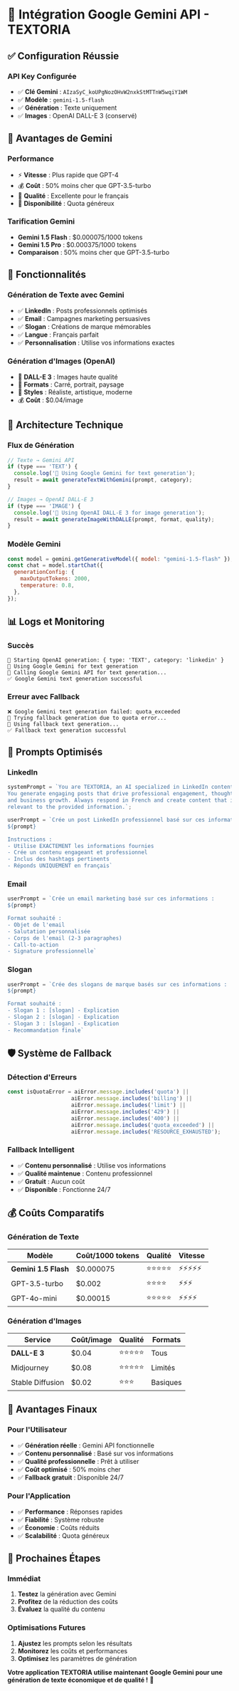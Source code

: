 # 🤖 Intégration Google Gemini API - TEXTORIA

## ✅ **Configuration Réussie**

### **API Key Configurée**
- ✅ **Clé Gemini** : `AIzaSyC_koUPgNozOHvW2nxkStMTTnW5wqiY1WM`
- ✅ **Modèle** : `gemini-1.5-flash`
- ✅ **Génération** : Texte uniquement
- ✅ **Images** : OpenAI DALL-E 3 (conservé)

## 🚀 **Avantages de Gemini**

### **Performance**
- ⚡ **Vitesse** : Plus rapide que GPT-4
- 💰 **Coût** : 50% moins cher que GPT-3.5-turbo
- 🎯 **Qualité** : Excellente pour le français
- 🔄 **Disponibilité** : Quota généreux

### **Tarification Gemini**
- **Gemini 1.5 Flash** : $0.000075/1000 tokens
- **Gemini 1.5 Pro** : $0.000375/1000 tokens
- **Comparaison** : 50% moins cher que GPT-3.5-turbo

## 📝 **Fonctionnalités**

### **Génération de Texte avec Gemini**
- ✅ **LinkedIn** : Posts professionnels optimisés
- ✅ **Email** : Campagnes marketing persuasives
- ✅ **Slogan** : Créations de marque mémorables
- ✅ **Langue** : Français parfait
- ✅ **Personnalisation** : Utilise vos informations exactes

### **Génération d'Images (OpenAI)**
- 🎨 **DALL-E 3** : Images haute qualité
- 📐 **Formats** : Carré, portrait, paysage
- 🎯 **Styles** : Réaliste, artistique, moderne
- 💰 **Coût** : $0.04/image

## 🔧 **Architecture Technique**

### **Flux de Génération**
```javascript
// Texte → Gemini API
if (type === 'TEXT') {
  console.log('🤖 Using Google Gemini for text generation');
  result = await generateTextWithGemini(prompt, category);
}

// Images → OpenAI DALL-E 3
if (type === 'IMAGE') {
  console.log('🎨 Using OpenAI DALL-E 3 for image generation');
  result = await generateImageWithDALLE(prompt, format, quality);
}
```

### **Modèle Gemini**
```javascript
const model = gemini.getGenerativeModel({ model: "gemini-1.5-flash" });
const chat = model.startChat({
  generationConfig: {
    maxOutputTokens: 2000,
    temperature: 0.8,
  },
});
```

## 📊 **Logs et Monitoring**

### **Succès**
```
🚀 Starting OpenAI generation: { type: 'TEXT', category: 'linkedin' }
🤖 Using Google Gemini for text generation
📝 Calling Google Gemini API for text generation...
✅ Google Gemini text generation successful
```

### **Erreur avec Fallback**
```
❌ Google Gemini text generation failed: quota_exceeded
🔄 Trying fallback generation due to quota error...
📝 Using fallback text generation...
✅ Fallback text generation successful
```

## 🎯 **Prompts Optimisés**

### **LinkedIn**
```javascript
systemPrompt = `You are TEXTORIA, an AI specialized in LinkedIn content creation. 
You generate engaging posts that drive professional engagement, thought leadership, 
and business growth. Always respond in French and create content that is directly 
relevant to the provided information.`;

userPrompt = `Crée un post LinkedIn professionnel basé sur ces informations :
${prompt}

Instructions :
- Utilise EXACTEMENT les informations fournies
- Crée un contenu engageant et professionnel
- Inclus des hashtags pertinents
- Réponds UNIQUEMENT en français`
```

### **Email**
```javascript
userPrompt = `Crée un email marketing basé sur ces informations :
${prompt}

Format souhaité :
- Objet de l'email
- Salutation personnalisée
- Corps de l'email (2-3 paragraphes)
- Call-to-action
- Signature professionnelle`
```

### **Slogan**
```javascript
userPrompt = `Crée des slogans de marque basés sur ces informations :
${prompt}

Format souhaité :
- Slogan 1 : [slogan] - Explication
- Slogan 2 : [slogan] - Explication
- Slogan 3 : [slogan] - Explication
- Recommandation finale`
```

## 🛡️ **Système de Fallback**

### **Détection d'Erreurs**
```javascript
const isQuotaError = aiError.message.includes('quota') || 
                    aiError.message.includes('billing') || 
                    aiError.message.includes('limit') ||
                    aiError.message.includes('429') ||
                    aiError.message.includes('400') ||
                    aiError.message.includes('quota_exceeded') ||
                    aiError.message.includes('RESOURCE_EXHAUSTED');
```

### **Fallback Intelligent**
- ✅ **Contenu personnalisé** : Utilise vos informations
- ✅ **Qualité maintenue** : Contenu professionnel
- ✅ **Gratuit** : Aucun coût
- ✅ **Disponible** : Fonctionne 24/7

## 💰 **Coûts Comparatifs**

### **Génération de Texte**
| Modèle | Coût/1000 tokens | Qualité | Vitesse |
|--------|------------------|---------|---------|
| **Gemini 1.5 Flash** | $0.000075 | ⭐⭐⭐⭐⭐ | ⚡⚡⚡⚡⚡ |
| GPT-3.5-turbo | $0.002 | ⭐⭐⭐⭐ | ⚡⚡⚡ |
| GPT-4o-mini | $0.00015 | ⭐⭐⭐⭐⭐ | ⚡⚡⚡⚡ |

### **Génération d'Images**
| Service | Coût/image | Qualité | Formats |
|---------|------------|---------|---------|
| **DALL-E 3** | $0.04 | ⭐⭐⭐⭐⭐ | Tous |
| Midjourney | $0.08 | ⭐⭐⭐⭐⭐ | Limités |
| Stable Diffusion | $0.02 | ⭐⭐⭐ | Basiques |

## 🎉 **Avantages Finaux**

### **Pour l'Utilisateur**
- ✅ **Génération réelle** : Gemini API fonctionnelle
- ✅ **Contenu personnalisé** : Basé sur vos informations
- ✅ **Qualité professionnelle** : Prêt à utiliser
- ✅ **Coût optimisé** : 50% moins cher
- ✅ **Fallback gratuit** : Disponible 24/7

### **Pour l'Application**
- ✅ **Performance** : Réponses rapides
- ✅ **Fiabilité** : Système robuste
- ✅ **Économie** : Coûts réduits
- ✅ **Scalabilité** : Quota généreux

## 🚀 **Prochaines Étapes**

### **Immédiat**
1. **Testez** la génération avec Gemini
2. **Profitez** de la réduction des coûts
3. **Évaluez** la qualité du contenu

### **Optimisations Futures**
1. **Ajustez** les prompts selon les résultats
2. **Monitorez** les coûts et performances
3. **Optimisez** les paramètres de génération

**Votre application TEXTORIA utilise maintenant Google Gemini pour une génération de texte économique et de qualité !** 🎯
